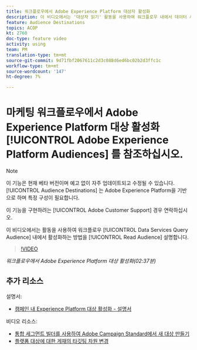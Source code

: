 ```yaml
---
title: 워크플로우에서 Adobe Experience Platform 대상자 활성화
description: 이 비디오에서는 '대상자 읽기' 활동을 사용하여 워크플로우 내에서 데이터 서비스 쿼리 대상을 활성화하는 방법을 설명합니다.
feature: Audience Destinations
topics: ACOP
kt: 2760
doc-type: feature video
activity: using
team: PM
translation-type: tm+mt
source-git-commit: 9d71fbf2067611c2d3c088d6ed6bc02b2d3ffc1c
workflow-type: tm+mt
source-wordcount: '147'
ht-degree: 7%

---
```



# 마케팅 워크플로우에서 Adobe Experience Platform 대상 활성화 [!UICONTROL Adobe Experience Platform Audiences] 를 참조하십시오.

>[!NOTE]
>
>이 기능은 현재 베타 버전이며 예고 없이 자주 업데이트되고 수정될 수 있습니다. [!UICONTROL Audience Destinations] 는 Adobe Experience Platform을 기반으로 하며 특정 구성이 필요합니다.
>
>이 기능을 구현하려는 [!UICONTROL Adobe Customer Support] 경우 연락하십시오.

이 비디오에서는 활동을 사용하여 워크플로우 [!UICONTROL Data Services Query Audience] 내에서 활성화하는 방법을 [!UICONTROL Read Audience] 설명합니다.

>[!VIDEO](https://video.tv.adobe.com/v/27647?quality=12)

*워크플로우에서 Adobe Experience Platform 대상 활성화(02:37분)*

## 추가 리소스

설명서:

* [캠페인 내 Experience Platform 대상 활성화 - 설명서](https://docs.adobe.com/content/help/en/campaign-standard/using/profiles-and-audiences/working-with-adobe-experience-platform/aep-about-audience-destinations-service.html)

비디오 리소스:

* [통합 세그먼트 빌더를 사용하여 Adobe Campaign Standard에서 새 대상 만들기](/help/profiles-and-audiences/audience-destinations/creating-audiences-using-segment-builder.md)
* [플랫폼 대상에 대한 게재의 타깃팅 차원 변경](/help/profiles-and-audiences/audience-destinations/changing-targeting-dimension.md)


